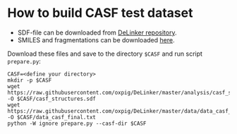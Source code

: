 # How to build CASF test dataset

- SDF-file can be downloaded from [DeLinker repository](https://github.com/oxpig/DeLinker/blob/master/analysis/casf_structures.sdf).
- SMILES and fragmentations can be downloaded [here](https://github.com/oxpig/DeLinker/blob/master/data/data_casf_final.txt).

Download these files and save to the directory `$CASF` and run script `prepare.py`:
```
CASF=<define your directory>
mkdir -p $CASF
wget https://raw.githubusercontent.com/oxpig/DeLinker/master/analysis/casf_structures.sdf -O $CASF/casf_structures.sdf
wget https://raw.githubusercontent.com/oxpig/DeLinker/master/data/data_casf_final.txt -O $CASF/data_casf_final.txt
python -W ignore prepare.py --casf-dir $CASF
```